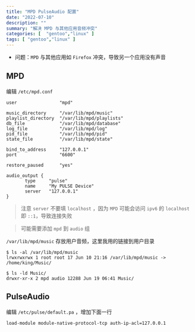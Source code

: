 ```yaml
---
title: "MPD PulseAudio 配置"
date: "2022-07-10"
description: ""
summary: "解决 MPD 与其他应用音频冲突"
categories: [  "gentoo","linux" ]
tags: [ "gentoo","linux" ]
---
```


- 问题：`MPD` 与其他应用如 `Firefox` 冲突，导致另一个应用没有声音

## MPD

编辑 `/etc/mpd.conf`

```text
user                "mpd"

music_directory     "/var/lib/mpd/music"
playlist_directory  "/var/lib/mpd/playlists"
db_file             "/var/lib/mpd/database"
log_file            "/var/lib/mpd/log"
pid_file            "/var/lib/mpd/pid"
state_file          "/var/lib/mpd/state"

bind_to_address     "127.0.0.1"
port                "6600"

restore_paused      "yes"

audio_output {
       type     "pulse"
       name     "My PULSE Device"
       server   "127.0.0.1"
}
```

> 注意 `server` 不要填 `localhost` ，因为 `MPD` 可能会访问 `ipv6` 的 `localhost` 即 `::1`，导致连接失败

> 可能需要添加 `mpd` 到 `audio` 组

`/var/lib/mpd/music` 存放用户音频，这里我用的链接到用户目录

```shell
$ ls -al /var/lib/mpd/music
lrwxrwxrwx 1 root root 17 Jun 10 21:16 /var/lib/mpd/music -> /home/king/Music/

$ ls -ld Music/
drwxr-xr-x 2 mpd audio 12288 Jun 19 06:41 Music/
```


## PulseAudio

编辑 `/etc/pulse/default.pa` ，增加下面一行

```text
load-module module-native-protocol-tcp auth-ip-acl=127.0.0.1
```
